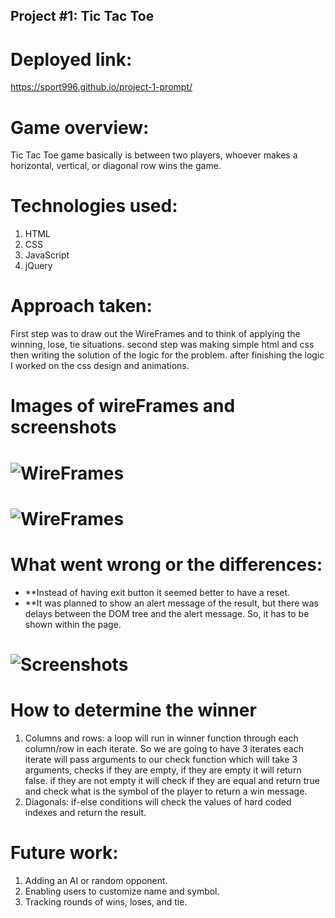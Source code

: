 ## Project #1: Tic Tac Toe

# Deployed link:
https://sport996.github.io/project-1-prompt/

# Game overview:
Tic Tac Toe game basically is between two players, whoever makes a horizontal, vertical, or diagonal row wins the game.
# Technologies used:
1. HTML
2. CSS
3. JavaScript
4. jQuery 
# Approach taken:
First step was to draw out the WireFrames and to think of applying the winning, lose, tie situations. second step was making simple html and css then writing the solution of the logic for the problem. after finishing the logic I worked on the css design and animations.
# Images of wireFrames and screenshots
# ![WireFrames](https://i.vgy.me/tZbs06.jpg)
# ![WireFrames](https://i.vgy.me/W24zdf.jpg)

# What went wrong or the differences:
- **Instead of having exit button it seemed better to have a reset.
- **It was planned to show an alert message of the result, but there was delays between the DOM tree and the alert message. So, it has to be shown within the page.
# ![Screenshots](https://i.vgy.me/YbWicC.png)

# How to determine the winner
1. Columns and rows: a loop will run in winner function through each column/row  in each iterate. So we are going to have 3 iterates each iterate will pass arguments to our check function which will take 3 arguments, checks if they are empty, if they are empty  it will return false. if they are not empty it will check if they are equal and return true and check what is the symbol of the player to return a win message.
2. Diagonals: if-else conditions will check the values of hard coded indexes and return the result.
# Future work:
1. Adding an AI or random opponent.
2. Enabling users to customize name and symbol.
3. Tracking rounds of wins, loses, and tie.

